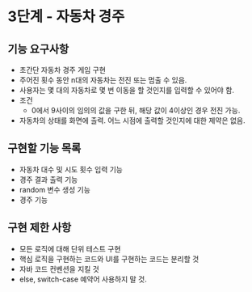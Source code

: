 # 3단계 - 자동차 경주

## 기능 요구사항
* 초간단 자동차 경주 게임 구현
* 주어진 횟수 동안 n대의 자동차는 전진 또는 멈출 수 있음.
* 사용자는 몇 대의 자동차로 몇 번 이동을 할 것인지를 입력할 수 있어야 함.
* 조건
  * 0에서 9사이의 임의의 값을 구한 뒤, 해당 값이 4이상인 경우 전진 가능.
* 자동차의 상태를 화면에 출력. 어느 시점에 출력할 것인지에 대한 제약은 없음.

## 구현할 기능 목록
* 자동차 대수 및 시도 횟수 입력 기능
* 경주 결과 출력 기능
* random 변수 생성 기능
* 경주 기능

## 구현 제한 사항
* 모든 로직에 대해 단위 테스트 구현
* 핵심 로직을 구현하는 코드와 UI를 구현하는 코드는 분리할 것
* 자바 코드 컨벤션을 지킬 것
* else, switch-case 예약어 사용하지 말 것.